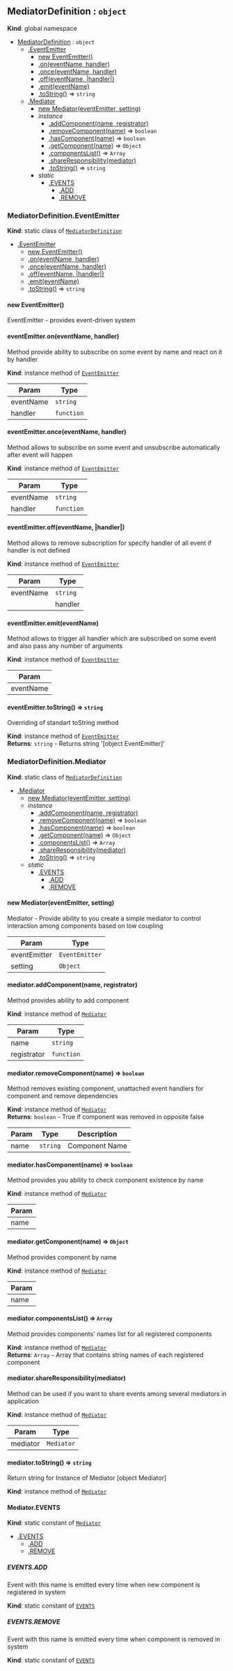 <a name="MediatorDefinition"></a>
## MediatorDefinition : <code>object</code>
**Kind**: global namespace  

* [MediatorDefinition](#MediatorDefinition) : <code>object</code>
  * [.EventEmitter](#MediatorDefinition.EventEmitter)
    * [new EventEmitter()](#new_MediatorDefinition.EventEmitter_new)
    * [.on(eventName, handler)](#MediatorDefinition.EventEmitter+on)
    * [.once(eventName, handler)](#MediatorDefinition.EventEmitter+once)
    * [.off(eventName, |handler|)](#MediatorDefinition.EventEmitter+off)
    * [.emit(eventName)](#MediatorDefinition.EventEmitter+emit)
    * [.toString()](#MediatorDefinition.EventEmitter+toString) ⇒ <code>string</code>
  * [.Mediator](#MediatorDefinition.Mediator)
    * [new Mediator(eventEmitter, setting)](#new_MediatorDefinition.Mediator_new)
    * _instance_
      * [.addComponent(name, registrator)](#MediatorDefinition.Mediator+addComponent)
      * [.removeComponent(name)](#MediatorDefinition.Mediator+removeComponent) ⇒ <code>boolean</code>
      * [.hasComponent(name)](#MediatorDefinition.Mediator+hasComponent) ⇒ <code>boolean</code>
      * [.getComponent(name)](#MediatorDefinition.Mediator+getComponent) ⇒ <code>Object</code>
      * [.componentsList()](#MediatorDefinition.Mediator+componentsList) ⇒ <code>Array</code>
      * [.shareResponsibility(mediator)](#MediatorDefinition.Mediator+shareResponsibility)
      * [.toString()](#MediatorDefinition.Mediator+toString) ⇒ <code>string</code>
    * _static_
      * [.EVENTS](#MediatorDefinition.Mediator.EVENTS)
        * [.ADD](#MediatorDefinition.Mediator.EVENTS.ADD)
        * [.REMOVE](#MediatorDefinition.Mediator.EVENTS.REMOVE)

<a name="MediatorDefinition.EventEmitter"></a>
### MediatorDefinition.EventEmitter
**Kind**: static class of <code>[MediatorDefinition](#MediatorDefinition)</code>  

* [.EventEmitter](#MediatorDefinition.EventEmitter)
  * [new EventEmitter()](#new_MediatorDefinition.EventEmitter_new)
  * [.on(eventName, handler)](#MediatorDefinition.EventEmitter+on)
  * [.once(eventName, handler)](#MediatorDefinition.EventEmitter+once)
  * [.off(eventName, |handler|)](#MediatorDefinition.EventEmitter+off)
  * [.emit(eventName)](#MediatorDefinition.EventEmitter+emit)
  * [.toString()](#MediatorDefinition.EventEmitter+toString) ⇒ <code>string</code>

<a name="new_MediatorDefinition.EventEmitter_new"></a>
#### new EventEmitter()
EventEmitter - provides event-driven system

<a name="MediatorDefinition.EventEmitter+on"></a>
#### eventEmitter.on(eventName, handler)
Method provide ability to subscribe on some event by name and react on it by handler

**Kind**: instance method of <code>[EventEmitter](#MediatorDefinition.EventEmitter)</code>  

| Param | Type |
| --- | --- |
| eventName | <code>string</code> | 
| handler | <code>function</code> | 

<a name="MediatorDefinition.EventEmitter+once"></a>
#### eventEmitter.once(eventName, handler)
Method allows to subscribe on some event and unsubscribe automatically after event will happen

**Kind**: instance method of <code>[EventEmitter](#MediatorDefinition.EventEmitter)</code>  

| Param | Type |
| --- | --- |
| eventName | <code>string</code> | 
| handler | <code>function</code> | 

<a name="MediatorDefinition.EventEmitter+off"></a>
#### eventEmitter.off(eventName, |handler|)
Method allows to remove subscription for specify handler of all event if handler is not defined

**Kind**: instance method of <code>[EventEmitter](#MediatorDefinition.EventEmitter)</code>  

| Param | Type |
| --- | --- |
| eventName | <code>string</code> | 
| |handler| | <code>function</code> | 

<a name="MediatorDefinition.EventEmitter+emit"></a>
#### eventEmitter.emit(eventName)
Method allows to trigger all handler which are subscribed on some event and also pass any number of arguments

**Kind**: instance method of <code>[EventEmitter](#MediatorDefinition.EventEmitter)</code>  

| Param |
| --- |
| eventName | 

<a name="MediatorDefinition.EventEmitter+toString"></a>
#### eventEmitter.toString() ⇒ <code>string</code>
Overriding of standart toString method

**Kind**: instance method of <code>[EventEmitter](#MediatorDefinition.EventEmitter)</code>  
**Returns**: <code>string</code> - Returns string '[object EventEmitter]'  
<a name="MediatorDefinition.Mediator"></a>
### MediatorDefinition.Mediator
**Kind**: static class of <code>[MediatorDefinition](#MediatorDefinition)</code>  

* [.Mediator](#MediatorDefinition.Mediator)
  * [new Mediator(eventEmitter, setting)](#new_MediatorDefinition.Mediator_new)
  * _instance_
    * [.addComponent(name, registrator)](#MediatorDefinition.Mediator+addComponent)
    * [.removeComponent(name)](#MediatorDefinition.Mediator+removeComponent) ⇒ <code>boolean</code>
    * [.hasComponent(name)](#MediatorDefinition.Mediator+hasComponent) ⇒ <code>boolean</code>
    * [.getComponent(name)](#MediatorDefinition.Mediator+getComponent) ⇒ <code>Object</code>
    * [.componentsList()](#MediatorDefinition.Mediator+componentsList) ⇒ <code>Array</code>
    * [.shareResponsibility(mediator)](#MediatorDefinition.Mediator+shareResponsibility)
    * [.toString()](#MediatorDefinition.Mediator+toString) ⇒ <code>string</code>
  * _static_
    * [.EVENTS](#MediatorDefinition.Mediator.EVENTS)
      * [.ADD](#MediatorDefinition.Mediator.EVENTS.ADD)
      * [.REMOVE](#MediatorDefinition.Mediator.EVENTS.REMOVE)

<a name="new_MediatorDefinition.Mediator_new"></a>
#### new Mediator(eventEmitter, setting)
Mediator - Provide ability to you create a simple mediator to control interaction among components based on low coupling


| Param | Type |
| --- | --- |
| eventEmitter | <code>EventEmitter</code> | 
| setting | <code>Object</code> | 

<a name="MediatorDefinition.Mediator+addComponent"></a>
#### mediator.addComponent(name, registrator)
Method provides ability to add component

**Kind**: instance method of <code>[Mediator](#MediatorDefinition.Mediator)</code>  

| Param | Type |
| --- | --- |
| name | <code>string</code> | 
| registrator | <code>function</code> | 

<a name="MediatorDefinition.Mediator+removeComponent"></a>
#### mediator.removeComponent(name) ⇒ <code>boolean</code>
Method removes existing component, unattached event handlers for component and remove dependencies

**Kind**: instance method of <code>[Mediator](#MediatorDefinition.Mediator)</code>  
**Returns**: <code>boolean</code> - True if component was removed in opposite false  

| Param | Type | Description |
| --- | --- | --- |
| name | <code>string</code> | Component Name |

<a name="MediatorDefinition.Mediator+hasComponent"></a>
#### mediator.hasComponent(name) ⇒ <code>boolean</code>
Method provides you ability to check component existence by name

**Kind**: instance method of <code>[Mediator](#MediatorDefinition.Mediator)</code>  

| Param |
| --- |
| name | 

<a name="MediatorDefinition.Mediator+getComponent"></a>
#### mediator.getComponent(name) ⇒ <code>Object</code>
Method provides component by name

**Kind**: instance method of <code>[Mediator](#MediatorDefinition.Mediator)</code>  

| Param |
| --- |
| name | 

<a name="MediatorDefinition.Mediator+componentsList"></a>
#### mediator.componentsList() ⇒ <code>Array</code>
Method provides components' names list for all registered components

**Kind**: instance method of <code>[Mediator](#MediatorDefinition.Mediator)</code>  
**Returns**: <code>Array</code> - Array that contains string names of each registered component  
<a name="MediatorDefinition.Mediator+shareResponsibility"></a>
#### mediator.shareResponsibility(mediator)
Method can be used if you want to share events among several mediators in application

**Kind**: instance method of <code>[Mediator](#MediatorDefinition.Mediator)</code>  

| Param | Type |
| --- | --- |
| mediator | <code>Mediator</code> | 

<a name="MediatorDefinition.Mediator+toString"></a>
#### mediator.toString() ⇒ <code>string</code>
Return string for Instance of Mediator [object Mediator]

**Kind**: instance method of <code>[Mediator](#MediatorDefinition.Mediator)</code>  
<a name="MediatorDefinition.Mediator.EVENTS"></a>
#### Mediator.EVENTS
**Kind**: static constant of <code>[Mediator](#MediatorDefinition.Mediator)</code>  

  * [.EVENTS](#MediatorDefinition.Mediator.EVENTS)
    * [.ADD](#MediatorDefinition.Mediator.EVENTS.ADD)
    * [.REMOVE](#MediatorDefinition.Mediator.EVENTS.REMOVE)

<a name="MediatorDefinition.Mediator.EVENTS.ADD"></a>
##### EVENTS.ADD
Event with this name is emitted every time when new component is registered in system

**Kind**: static constant of <code>[EVENTS](#MediatorDefinition.Mediator.EVENTS)</code>  
<a name="MediatorDefinition.Mediator.EVENTS.REMOVE"></a>
##### EVENTS.REMOVE
Event with this name is emitted every time when component is removed in system

**Kind**: static constant of <code>[EVENTS](#MediatorDefinition.Mediator.EVENTS)</code>  
